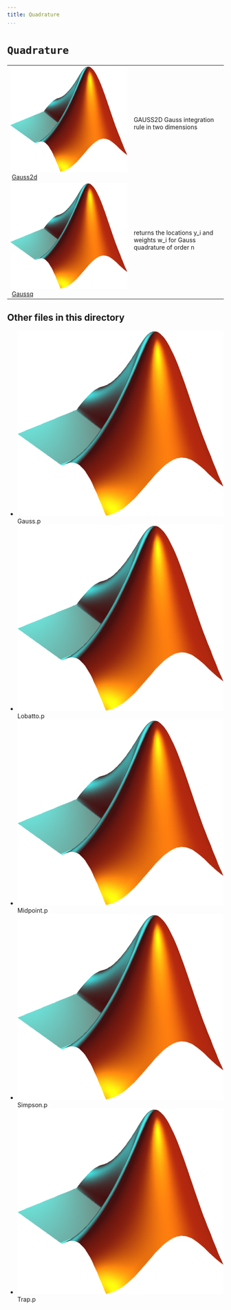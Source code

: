```yaml
---
title: Quadrature
...
```

<!-- <!DOCTYPE html> -->
<!-- <html lang="en"> -->
<!-- <body> -->
<!-- <a name="_top"></a>
<table width="100%"><tr><td align="left"><a href="../../../_index.md"><img alt="<" border="0" src="../../../left.png">&nbsp;Master index</a></td>
<td align="right"><a href="_index.md">Index for `latest\Utilities\Quadrature`&nbsp;<img alt=">" border="0" src="../../../right.png"></a></td></tr></table> -->

# `Quadrature`

<table>
<tr><td><img src="../../../matlab_logo.png" alt="icon name" class="icon">&nbsp;<a href="Gauss2d">Gauss2d</a></td><td>GAUSS2D Gauss integration rule in two dimensions </td></tr><tr><td><img src="../../../matlab_logo.png" alt="icon name" class="icon">&nbsp;<a href="Gaussq">Gaussq</a></td><td>returns the locations y_i and weights w_i for Gauss quadrature of order n </td></tr></table>


## Other files in this directory

<ul>
<li><img src="../../../matlab_logo.png" alt="icon name" class="icon">Gauss.p</li><li><img src="../../../matlab_logo.png" alt="icon name" class="icon">Lobatto.p</li><li><img src="../../../matlab_logo.png" alt="icon name" class="icon">Midpoint.p</li><li><img src="../../../matlab_logo.png" alt="icon name" class="icon">Simpson.p</li><li><img src="../../../matlab_logo.png" alt="icon name" class="icon">Trap.p</li></ul>


<!-- <hr><address>Generated on Sun 20-Dec-2020 19:28:50 by <strong><a href="http://www.artefact.tk/software/matlab/m2html/" title="Matlab Documentation in HTML">m2html</a></strong> &copy; 2005</address> -->
<!-- </body> -->
<!-- </html> -->